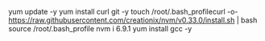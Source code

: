 yum update -y
yum install curl git -y
touch /root/.bash_profilecurl -o- https://raw.githubusercontent.com/creationix/nvm/v0.33.0/install.sh | bash
source /root/.bash_profile
nvm i 6.9.1
yum install gcc -y
